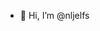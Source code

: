 - 👋 Hi, I’m @nljelfs

<!---
nljelfs/nljelfs is a ✨ special ✨ repository because its `README.md` (this file) appears on your GitHub profile.
You can click the Preview link to take a look at your changes.
--->
